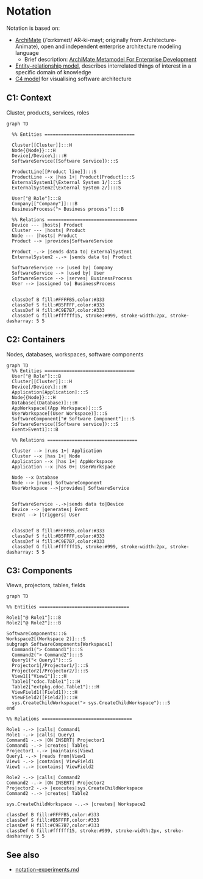 # Notation

Notation is based on:
- [ArchiMate](https://en.wikipedia.org/wiki/ArchiMate) (/ˈɑːrkɪmeɪt/ AR-ki-mayt; originally from Architecture-Animate), open and independent enterprise architecture modeling language
  - Brief description: [ArchiMate Metamodel For Enterprise Development](https://www.hosiaisluoma.fi/blog/archimate-metamodel/)
- [Entity–relationship model](https://en.wikipedia.org/wiki/Entity%E2%80%93relationship_model), describes interrelated things of interest in a specific domain of knowledge
- [C4 model](https://c4model.com/) for visualising software architecture

## C1: Context

Cluster, products, services, roles

```mermaid
graph TD

  %% Entities =================================

  Cluster[[Cluster]]:::H
  Node{{Node}}:::H
  Device[/Device\]:::H  
  SoftwareService([Software Service]):::S  

  ProductLine[[Product line]]:::S
  ProductLine --x |has 1+| Product[Product]:::S
  ExternalSystem1[\External System 1/]:::S
  ExternalSystem2[\External System 2/]:::S
  
  User["@ Role"]:::B
  Company[["Company"]]:::B
  BusinessProcess("> Business process"):::B

  %% Relations =================================
  Device --- |hosts| Product
  Cluster --- |hosts| Product
  Node --- |hosts| Product
  Product --> |provides|SoftwareService

  Product -.-> |sends data to| ExternalSystem1
  ExternalSystem2 -.-> |sends data to| Product
  
  SoftwareService --> |used by| Company
  SoftwareService --> |used by| User
  SoftwareService --> |serves| BusinessProcess
  User --> |assigned to| BusinessProcess
  

  classDef B fill:#FFFFB5,color:#333
  classDef S fill:#B5FFFF,color:#333
  classDef H fill:#C9E7B7,color:#333
  classDef G fill:#ffffff15, stroke:#999, stroke-width:2px, stroke-dasharray: 5 5
```


## C2: Containers

Nodes, databases, workspaces, software components

```mermaid
graph TD
  %% Entities =================================
  User["@ Role"]:::B
  Cluster[[Cluster]]:::H
  Device[/Device\]:::H  
  Application[Application]:::S
  Node{{Node}}:::H
  Database[(Database)]:::H
  AppWorkspace[(App Workspace)]:::S
  UserWorkspace[(User Workspace)]:::S
  SoftwareComponent["# Software Component"]:::S
  SoftwareService([Software service]):::S
  Event>Event1]:::B
  
  %% Relations =================================

  Cluster --> |runs 1+| Application
  Cluster --x |has 1+| Node
  Application --x |has 1+| AppWorkspace
  Application --x |has 0+| UserWorkspace

  Node --x Database
  Node --> |runs| SoftwareComponent
  UserWorkspace -->|provides| SoftwareService


  SoftwareService -.->|sends data to|Device
  Device --> |generates| Event
  Event --> |triggers| User
  
    
  classDef B fill:#FFFFB5,color:#333
  classDef S fill:#B5FFFF,color:#333
  classDef H fill:#C9E7B7,color:#333
  classDef G fill:#ffffff15, stroke:#999, stroke-width:2px, stroke-dasharray: 5 5
```

## C3: Components
Views, projectors, tables, fields


```mermaid
graph TD

%% Entities =================================
 
Role1["@ Role1"]:::B
Role2["@ Role2"]:::B

SoftwareComponents:::G
Workspace2[(Workspace 2)]:::S
subgraph SoftwareComponents[Workspace1]
  Command1("> Command1"):::S
  Command2("> Command2"):::S
  Query1("< Query1"):::S
  Projector1[/Projector1/]:::S
  Projector2[/Projector2/]:::S
  View1[["View1"]]:::H
  Table1["cdoc.Table1"]:::H
  Table2["extpkg.cdoc.Table1"]:::H
  ViewField1([Field1]):::H
  ViewField2([Field2]):::H
  sys.CreateChildWorkspace("> sys.CreateChildWorkspace"):::S
end  

%% Relations =================================

Role1 -.-> |calls| Command1
Role1 -.-> |calls| Query1
Command1 -.-> |ON INSERT| Projector1
Command1 -.-> |creates| Table1
Projector1 -.-> |maintains|View1
Query1 -.-> |reads from|View1
View1 -.-> |contains| ViewField1
View1 -.-> |contains| ViewField2

Role2 -.-> |calls| Command2
Command2 -.-> |ON INSERT| Projector2
Projector2 -.-> |executes|sys.CreateChildWorkspace
Command2 -.-> |creates| Table2

sys.CreateChildWorkspace -..-> |creates| Workspace2

classDef B fill:#FFFFB5,color:#333
classDef S fill:#B5FFFF,color:#333
classDef H fill:#C9E7B7,color:#333
classDef G fill:#ffffff15, stroke:#999, stroke-width:2px, stroke-dasharray: 5 5
```

## See also

- [notation-experiments.md](notation-experiments.md)
